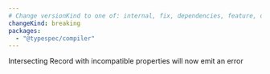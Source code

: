```yaml
---
# Change versionKind to one of: internal, fix, dependencies, feature, deprecation, breaking
changeKind: breaking
packages:
  - "@typespec/compiler"
---
```


Intersecting Record<T> with incompatible properties will now emit an error
